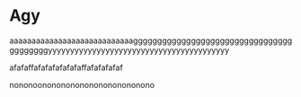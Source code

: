 # Agy
aaaaaaaaaaaaaaaaaaaaaaaaaaaagggggggggggggggggggggggggggggggggggggggggyyyyyyyyyyyyyyyyyyyyyyyyyyyyyyyyyyyyyyyyy

afafaffafafafafafafaffafafafafaf

nononoonononononononononononono

